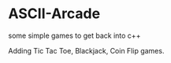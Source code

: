 # ASCII-Arcade
some simple games to get back into c++

Adding Tic Tac Toe, Blackjack, Coin Flip games.
